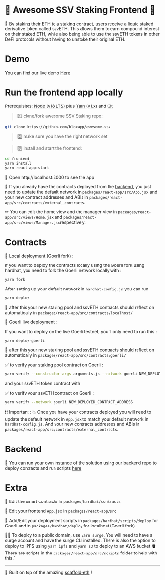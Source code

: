 # 🥩 Awesome SSV Staking Frontend 🥩

🚀 By staking their ETH to a staking contract, users receive a liquid staked derivative token called ssvETH. This allows them to earn compound interest on their staked ETH, while also being able to use the ssvETH tokens in other DeFi protocols without having to unstake their original ETH.

# Demo 

You can find our live demo [Here](https://awesome-ssv-staking.surge.sh)

# Run the frontend app locally

Prerequisites: [Node (v18 LTS)](https://nodejs.org/en/download/) plus [Yarn (v1.x)](https://classic.yarnpkg.com/en/docs/install/) and [Git](https://git-scm.com/downloads)

> 1️⃣ clone/fork  awesome SSV Staking repo:

```bash
git clone https://github.com/bloxapp/awesome-ssv
```
> 2️⃣ make sure you have the right network set

> 3️⃣ install and start the frontend:

```bash
cd frontend
yarn install
yarn react-app:start
```
📱 Open http://localhost:3000 to see the app

🎉 If you already have the contracts deployed from the [backend](https://github.com/bloxapp/awesome-ssv), you just need to update the default network in `packages/react-app/src/App.jsx` and your new contract addresses and ABIs in `packages/react-app/src/contracts/external_contracts`.

✏ You can edit the home view and the manager view in  `packages/react-app/src/views/Home.jsx` and `packages/react-app/src/views/Manager.jsx`respectively.

# Contracts

🚨 Local deployment (Goerli fork) :

if you want to deploy the contracts locally using the Goerli fork using hardhat, you need to fork the Goerli network locally with :

```bash
yarn fork
```
After setting up your default network in `hardhat-config.js` you can run 

```bash
yarn deploy
```
🎇 after this your new staking pool and ssvETH contracts should reflect on automatically in `packages/react-app/src/contracts/localhost/`

🚨 Goerli live deployment :

If you want to deploy on the live Goerli testnet, you'll only need to run this :

```bash
yarn deploy-goerli
```
🎇 after this your new staking pool and ssvETH contracts should reflect on automatically in `packages/react-app/src/contracts/goerli/`

✅ to verify your staking pool contract on Goerli  : 

```bash
yarn verify --constructor-args arguments.js --network goerli NEW_DEPLOYED_CONTRACT_ADDRESS
```
and your ssvETH token contract with 

✅ to verify your ssvETH contract on Goerli : 

```bash
yarn verify --network goerli NEW_DEPLOYED_CONTRACT_ADDRESS
```

❗❗ Important : 
💥 Once you have your contracts deployed you will need to update the default network in `App.jsx` to match your default network in `hardhat-config.js`. And your new contracts addresses and ABIs in `packages/react-app/src/contracts/external_contracts`.

# Backend   

🚀 You can run your own instance of the solution using our backend repo to deploy contracts and run scripts [here](https://github.com/bloxapp/awesome-ssv/blob/main/RUN_BACKEND.md) 

# Extra

🔏 Edit the smart contracts in `packages/hardhat/contracts`

📝 Edit your frontend `App.jsx` in `packages/react-app/src`

💼 Add/Edit your deployment scripts in `packages/hardhat/scripts/deploy` for Goerli and in `packages/hardhat/deploy` for localhost (Goerli fork)

🚨📡 To deploy to a public domain, use `yarn surge`. You will need to have a surge account and have the surge CLI installed. There is also the option to deploy to IPFS using `yarn ipfs` and `yarn s3` to deploy to an AWS bucket 🪣 There are scripts in the `packages/react-app/src/scripts` folder to help with this.`

---

🙏 Built on top of the amazing [scaffold-eth](https://github.com/scaffold-eth/scaffold-eth) !




